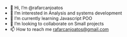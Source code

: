 - 👋 Hi, I’m @rafarcanjoatos
- 👀 I’m interested in Analysis and systems development
- 🌱 I’m currently learning Javascript POO
- 💞️ I’m looking to collaborate on Small projects
- 📫 How to reach me rafarcanjoatos@gmail.com

<!---
rafarcanjoatos/rafarcanjoatos is a ✨ special ✨ repository because its `README.md` (this file) appears on your GitHub profile.
You can click the Preview link to take a look at your changes.
--->
